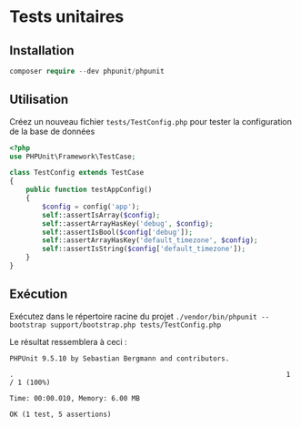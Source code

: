 # Tests unitaires

## Installation

```php
composer require --dev phpunit/phpunit
```

## Utilisation
Créez un nouveau fichier `tests/TestConfig.php` pour tester la configuration de la base de données
```php
<?php
use PHPUnit\Framework\TestCase;

class TestConfig extends TestCase
{
    public function testAppConfig()
    {
        $config = config('app');
        self::assertIsArray($config);
        self::assertArrayHasKey('debug', $config);
        self::assertIsBool($config['debug']);
        self::assertArrayHasKey('default_timezone', $config);
        self::assertIsString($config['default_timezone']);
    }
}
```

## Exécution

Exécutez dans le répertoire racine du projet `./vendor/bin/phpunit --bootstrap support/bootstrap.php tests/TestConfig.php`

Le résultat ressemblera à ceci :
```
PHPUnit 9.5.10 by Sebastian Bergmann and contributors.

.                                                                   1 / 1 (100%)

Time: 00:00.010, Memory: 6.00 MB

OK (1 test, 5 assertions)
```
